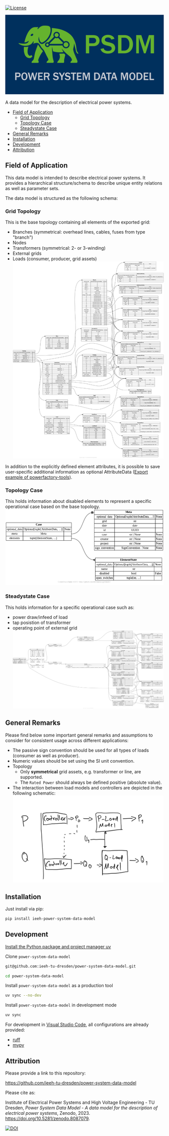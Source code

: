 [![License](https://img.shields.io/badge/License-BSD%203--Clause-blue.svg)](https://opensource.org/licenses/BSD-3-Clause)

![PSDM Icon](./docs/PSDM_icon_social_media.png)


A data model for the description of electrical power systems.

- [ Field of Application](#field-of-application)
  - [Grid Topology](#grid-topology)
  - [Topology Case](#topology-case)
  - [Steadystate Case](#steadystate-case)
- [ General Remarks](#general-remarks)
- [ Installation](#installation)
- [ Development](#development)
- [ Attribution](#attribution)

## Field of Application

This data model is intended to describe electrical power systems.
It provides a hierarchical structure/schema to describe unique entity relations as well as parameter sets.

The data model is structured as the following schema:

### Grid Topology
This is the base topology containing all elements of the exported grid:
- Branches (symmetrical: overhead lines, cables, fuses from type "branch")
- Nodes
- Transformers (symmetrical: 2- or 3-winding)
- External grids
- Loads (consumer, producer, grid assets)
![topology relationship diagram](./docs/entity_rel__topology.png)

In addition to the explicitly defined element attributes, it is possible to save user-specific additional information as optional AttributeData ([Export example of powerfactory-tools](https://github.com/ieeh-tu-dresden/powerfactory-tools/blob/main/examples/powerfactory_export.ipynb)).

### Topology Case
This holds information about disabled elements to represent a specific operational case based on the base topology.
  ![topology case relationship diagram](./docs/entity_rel__topology_case.png)

### Steadystate Case
This holds information for a specific operational case such as:
- power draw/infeed of load
- tap posistion of transformer
- operating point of external grid
  ![steadystate case relationship diagram](./docs/entity_rel__steady_state_case.png)

## General Remarks

Please find below some important general remarks and assumptions to consider for consistent usage across different applications:
- The passive sign convention should be used for all types of loads (consumer as well as producer).
- Numeric values should be set using the SI unit convention.
- Topology
  - Only **symmetrical** grid assets, e.g. transformer or line, are supported.
  - The `Rated Power` should always be defined positive (absolute value).
- The interaction between load models and controllers are depicted in the following schematic:
  ![active/reactive power schematics](./docs/power_schematics.png)

## Installation

Just install via pip:

```bash
pip install ieeh-power-system-data-model
```

## Development

[Install the Python package and project manager uv](https://github.com/astral-sh/uv)

Clone `power-system-data-model`

```bash
git@github.com:ieeh-tu-dresden/power-system-data-model.git
```

```bash
cd power-system-data-model
```

Install `power-system-data-model` as a production tool

```bash
uv sync --no-dev
```

Install `power-system-data-model` in development mode

```bash
uv sync
```

For development in [Visual Studio Code](https://github.com/microsoft/vscode), all configurations are already provided:

- [ruff](https://github.com/astral-sh/ruff)
- [mypy](https://github.com/python/mypy)

## Attribution

Please provide a link to this repository:

<https://github.com/ieeh-tu-dresden/power-system-data-model>

Please cite as:

Institute of Electrical Power Systems and High Voltage Engineering - TU Dresden, _Power System Data Model - A data model for the description of electrical power systems_, Zenodo, 2023. <https://doi.org/10.5281/zenodo.8087079>.

[![DOI](https://zenodo.org/badge/DOI/10.5281/zenodo.8087079.svg)](https://doi.org/10.5281/zenodo.8087079)
